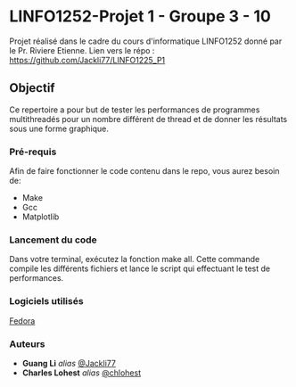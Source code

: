 # LINFO1252-Projet 1 - Groupe 3 - 10

Projet réalisé dans le cadre du cours d'informatique LINFO1252 donné par le Pr. Riviere Etienne.
Lien vers le répo : https://github.com/Jackli77/LINFO1225_P1

## Objectif

Ce repertoire a pour but de tester les performances de programmes multithreadés pour un nombre différent de thread  et de donner les résultats sous une forme graphique.

### Pré-requis

Afin de faire fonctionner le code contenu dans le repo, vous aurez besoin de:

- Make
- Gcc
- Matplotlib
 
### Lancement du code

Dans votre terminal, exécutez la fonction make all. Cette commande compile les différents fichiers et lance le script qui effectuant le test de performances.

### Logiciels utilisés
[Fedora](https://getfedora.org/fr/)


### Auteurs
* **Guang Li** _alias_ [@Jackli77](https://github.com/Jackli77)
* **Charles Lohest** _alias_ [@chlohest](https://github.com/chlohest)

